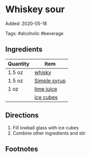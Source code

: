 # Whiskey sour

Added: 2020-05-18

Tags: #alcoholic #beverage

## Ingredients

| Quantity | Item                                            |
| -------- | ----------------------------------------------- |
| 1.5 oz   | [whisky](../_ingredients/whiskey.md)            |
| 1.5 oz   | [Simple syrup](../_ingredients/simple-syrup.md) |
| 1 oz     | [lime juice](../_ingredients/lime-juice.md)     |
|          | [ice cubes](../_ingredients/ice.md)             |

## Directions

1. Fill lowball glass with ice cubes
2. Combine other ingredients and stir

## Footnotes

[^1]: Consider the [cinnamon maple whiskey variant](./cinnamon-maple-whiskey-sour.md)
